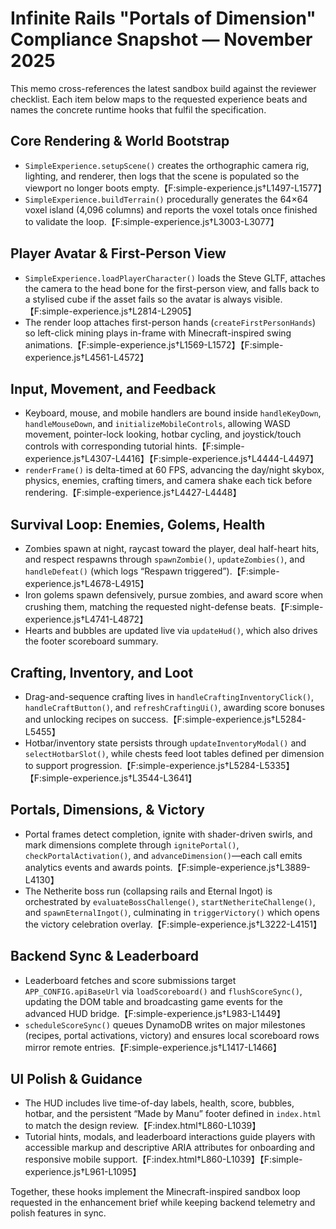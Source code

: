 # Infinite Rails "Portals of Dimension" Compliance Snapshot — November 2025

This memo cross-references the latest sandbox build against the reviewer checklist. Each item below maps
to the requested experience beats and names the concrete runtime hooks that fulfil the specification.

## Core Rendering & World Bootstrap
- `SimpleExperience.setupScene()` creates the orthographic camera rig, lighting, and renderer, then logs that
the scene is populated so the viewport no longer boots empty.【F:simple-experience.js†L1497-L1577】
- `SimpleExperience.buildTerrain()` procedurally generates the 64×64 voxel island (4,096 columns) and reports
the voxel totals once finished to validate the loop.【F:simple-experience.js†L3003-L3077】

## Player Avatar & First-Person View
- `SimpleExperience.loadPlayerCharacter()` loads the Steve GLTF, attaches the camera to the head bone for the
first-person view, and falls back to a stylised cube if the asset fails so the avatar is always visible.【F:simple-experience.js†L2814-L2905】
- The render loop attaches first-person hands (`createFirstPersonHands`) so left-click mining plays in-frame
with Minecraft-inspired swing animations.【F:simple-experience.js†L1569-L1572】【F:simple-experience.js†L4561-L4572】

## Input, Movement, and Feedback
- Keyboard, mouse, and mobile handlers are bound inside `handleKeyDown`, `handleMouseDown`, and
`initializeMobileControls`, allowing WASD movement, pointer-lock looking, hotbar cycling, and joystick/touch
controls with corresponding tutorial hints.【F:simple-experience.js†L4307-L4416】【F:simple-experience.js†L4444-L4497】
- `renderFrame()` is delta-timed at 60 FPS, advancing the day/night skybox, physics, enemies, crafting timers,
and camera shake each tick before rendering.【F:simple-experience.js†L4427-L4448】

## Survival Loop: Enemies, Golems, Health
- Zombies spawn at night, raycast toward the player, deal half-heart hits, and respect respawns through
`spawnZombie()`, `updateZombies()`, and `handleDefeat()` (which logs “Respawn triggered”).【F:simple-experience.js†L4678-L4915】
- Iron golems spawn defensively, pursue zombies, and award score when crushing them, matching the requested
night-defense beats.【F:simple-experience.js†L4741-L4872】
- Hearts and bubbles are updated live via `updateHud()`, which also drives the footer scoreboard summary.

## Crafting, Inventory, and Loot
- Drag-and-sequence crafting lives in `handleCraftingInventoryClick()`, `handleCraftButton()`, and
`refreshCraftingUi()`, awarding score bonuses and unlocking recipes on success.【F:simple-experience.js†L5284-L5455】
- Hotbar/inventory state persists through `updateInventoryModal()` and `selectHotbarSlot()`, while chests feed
loot tables defined per dimension to support progression.【F:simple-experience.js†L5284-L5335】【F:simple-experience.js†L3544-L3641】

## Portals, Dimensions, & Victory
- Portal frames detect completion, ignite with shader-driven swirls, and mark dimensions complete through
`ignitePortal()`, `checkPortalActivation()`, and `advanceDimension()`—each call emits analytics events and
awards points.【F:simple-experience.js†L3889-L4130】
- The Netherite boss run (collapsing rails and Eternal Ingot) is orchestrated by `evaluateBossChallenge()`,
`startNetheriteChallenge()`, and `spawnEternalIngot()`, culminating in `triggerVictory()` which opens the
victory celebration overlay.【F:simple-experience.js†L3222-L4151】

## Backend Sync & Leaderboard
- Leaderboard fetches and score submissions target `APP_CONFIG.apiBaseUrl` via `loadScoreboard()` and
`flushScoreSync()`, updating the DOM table and broadcasting game events for the advanced HUD bridge.【F:simple-experience.js†L983-L1449】
- `scheduleScoreSync()` queues DynamoDB writes on major milestones (recipes, portal activations, victory) and
ensures local scoreboard rows mirror remote entries.【F:simple-experience.js†L1417-L1466】

## UI Polish & Guidance
- The HUD includes live time-of-day labels, health, score, bubbles, hotbar, and the persistent “Made by Manu”
footer defined in `index.html` to match the design review.【F:index.html†L860-L1039】
- Tutorial hints, modals, and leaderboard interactions guide players with accessible markup and descriptive
ARIA attributes for onboarding and responsive mobile support.【F:index.html†L860-L1039】【F:simple-experience.js†L961-L1095】

Together, these hooks implement the Minecraft-inspired sandbox loop requested in the enhancement brief while
keeping backend telemetry and polish features in sync.
